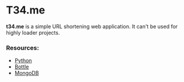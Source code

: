T34.me
======

**t34.me** is a simple URL shortening web application. It can't be used for highly loader projects.

### Resources:

* [Python](http://python.org/)
* [Bottle](http://bottlepy.org/)
* [MongoDB](http://www.mongodb.org/)